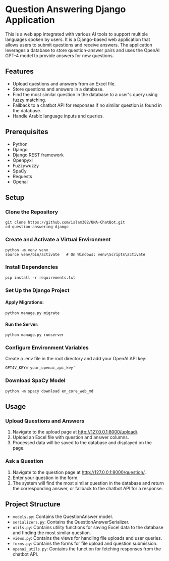 <!DOCTYPE html>
<html lang="en">
<head>
    <meta charset="UTF-8">
    <meta name="viewport" content="width=device-width, initial-scale=1.0">
    <title>ChatBot Django Application</title>
</head>
<body>
    <div class="container">
        <h1>Question Answering Django Application</h1>
        <p>This is a web app integrated with various AI tools to support multiple languages spoken by users. It is a Django-based web application that allows users to         submit questions and receive answers. The application leverages a database to store question-answer pairs and uses the OpenAI GPT-4 model to provide answers for         new questions.</p>


<h2>Features</h2>
<ul>
    <li>Upload questions and answers from an Excel file.</li>
    <li>Store questions and answers in a database.</li>
    <li>Find the most similar question in the database to a user's query using fuzzy matching.</li>
    <li>Fallback to a chatbot API for responses if no similar question is found in the database.</li>
    <li>Handle Arabic language inputs and queries.</li>
</ul>

<h2>Prerequisites</h2>
<ul>
    <li>Python</li>
    <li>Django</li>
    <li>Django REST framework</li>
    <li>Openpyxl</li>
    <li>Fuzzywuzzy</li>
    <li>SpaCy</li>
    <li>Requests</li>
    <li>Openai</li>
</ul>

<h2>Setup</h2>

<h3>Clone the Repository</h3>
<pre><code>git clone https://github.com/islam302/UNA-ChatBot.git
cd question-answering-django</code></pre>

<h3>Create and Activate a Virtual Environment</h3>
<pre><code>python -m venv venv
source venv/bin/activate   # On Windows: venv\Scripts\activate</code></pre>

<h3>Install Dependencies</h3>
<pre><code>pip install -r requirements.txt</code></pre>

<h3>Set Up the Django Project</h3>

<h4>Apply Migrations:</h4>
<pre><code>python manage.py migrate</code></pre>

<h4>Run the Server:</h4>
<pre><code>python manage.py runserver</code></pre>

<h3>Configure Environment Variables</h3>
<p>Create a <span class="highlight">.env</span> file in the root directory and add your OpenAI API key:</p>
<pre><code>GPT4V_KEY='your_openai_api_key'</code></pre>

<h3>Download SpaCy Model</h3>
<pre><code>python -m spacy download en_core_web_md</code></pre>

<h2>Usage</h2>

<h3>Upload Questions and Answers</h3>
<ol>
    <li>Navigate to the upload page at <a href="http://127.0.0.1:8000/upload/">http://127.0.0.1:8000/upload/</a>.</li>
    <li>Upload an Excel file with <span class="highlight">question</span> and <span class="highlight">answer</span> columns.</li>
    <li>Processed data will be saved to the database and displayed on the page.</li>
</ol>

<h3>Ask a Question</h3>
<ol>
    <li>Navigate to the question page at <a href="http://127.0.0.1:8000/question/">http://127.0.0.1:8000/question/</a>.</li>
    <li>Enter your question in the form.</li>
    <li>The system will find the most similar question in the database and return the corresponding answer, or fallback to the chatbot API for a response.</li>
</ol>

<h2>Project Structure</h2>
<ul>
    <li><code>models.py</code>: Contains the <span class="highlight">QuestionAnswer</span> model.</li>
    <li><code>serializers.py</code>: Contains the <span class="highlight">QuestionAnswerSerializer</span>.</li>
    <li><code>utils.py</code>: Contains utility functions for saving Excel data to the database and finding the most similar question.</li>
    <li><code>views.py</code>: Contains the views for handling file uploads and user queries.</li>
    <li><code>forms.py</code>: Contains the forms for file upload and question submission.</li>
    <li><code>openai_utils.py</code>: Contains the function for fetching responses from the chatbot API.</li>
</ul>
